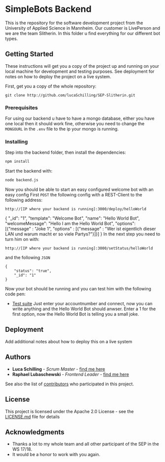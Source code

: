 # SimpleBots Backend

This is the repository for the software development project from the University of Applied Science in Mannheim. Our customer is LivePerson and we are the team Slitherin. In this folder u find everything for our different bot types.

## Getting Started

These instructions will get you a copy of the project up and running on your local machine for development and testing purposes. See deployment for notes on how to deploy the project on a live system.

First, get you a copy of the whole repository:
```
git clone http://github.com/lucaSchilling/SEP-Slitherin.git
```

### Prerequisites

For using our backend u have to have a mongo database, either you have one local then it should work fine,
otherwise you need to change the `MONGOURL` in the `.env` file to the ip your mongo is running.

### Installing

Step into the backend folder,
then install the dependencies:
```sh
npm install
```
Start the backend with:
```sh
node backend.js
```
Now you should be able to start an easy configured welcome bot with an easy config
First `POST` the following config with a REST-Client to the following address: 
```
http://[IP where your backend is running]:3000/deploy/helloWorld
```
{
    "_id": "1",
    "template": "Welcome Bot",
    "name": "Hello World Bot",
    "welcomeMessage": "Hello I am the Hello World Bot",
    "options": [{"message" : "Joke 1", "options" : [{"message" : "Wer ist eigentlich dieser LAN und warum macht er so viele Partys?"}]}]
}
In the next step you need to turn him on with:
```
http://[IP where your backend is running]:3000/setStatus/helloWorld
```
and the following `JSON`
```
{
    "status": "true",
    "_id": "1"
}
```
Now your bot should be running and you can test him with the following code pen:
* [Test suite](https://codepen.io/liveperson/full/xRzXXd/)
Just enter your accountnumber and connect, now you can write anything and the Hello World Bot should anwser.
Enter a 1 for the first option, now the Hello World Bot is telling you a small joke. 

## Deployment

Add additional notes about how to deploy this on a live system

## Authors

* **Luca Schilling** - *Scrum Master* - [find me here](https://github.com/lucaSchilling)
* **Raphael Lubaschewski** - *Frontend Leader* - [find me here](https://github.com/Raphi1524694)

See also the list of [contributors](https://github.com/lucaSchilling/SEP-Slitherin/contributors) who participated in this project.

## License

This project is licensed under the Apache 2.0 License - see the [LICENSE.md](LICENSE.md) file for details

## Acknowledgments

* Thanks a lot to my whole team and all other participant of the SEP in the WS 17/18.
* It would be a honor to work with you again.
